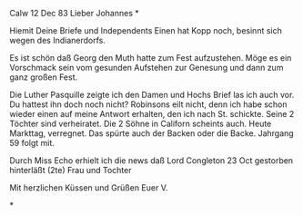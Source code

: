  Calw 12 Dec 83
Lieber Johannes <Hesse>*

Hiemit Deine Briefe und Independents Einen hat Kopp noch, besinnt sich wegen des Indianerdorfs.

Es ist schön daß Georg den Muth hatte zum Fest aufzustehen. Möge es ein Vorschmack sein vom gesunden Aufstehen zur Genesung und dann zum ganz großen Fest.

Die Luther Pasquille zeigte ich den Damen und Hochs Brief las ich auch vor. Du hattest ihn doch noch nicht? Robinsons eilt nicht, denn ich habe schon wieder einen auf meine Antwort erhalten, den ich nach St. schickte. Seine 2 Töchter sind verheiratet. Die 2 Söhne in Californ scheints auch. 
Heute Markttag, verregnet. Das spürte auch der Backen oder die Backe. 
Jahrgang 59 folgt mit.

Durch Miss Echo erhielt ich die news daß Lord Congleton 23 Oct gestorben hinterläßt (2te) Frau und Tochter

Mit herzlichen Küssen und Grüßen
 Euer V.

<Bitte um Abgabe der Einlage an Missionsverwaltung Werth Achtung>* 